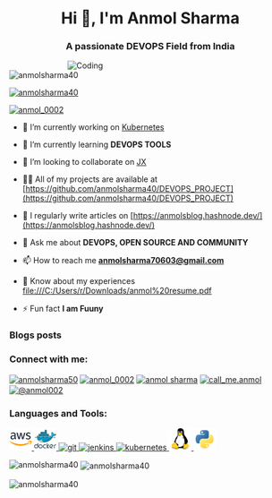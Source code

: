 <h1 align="center">Hi 👋, I'm Anmol Sharma</h1>
<h3 align="center">A passionate DEVOPS Field from India</h3><img align="right" alt="Coding" width="400"src="https://cdn.dribbble.com/users/1162077/screenshots/3848914/programmer.gif">

<p align="left"> <img src="https://komarev.com/ghpvc/?username=anmolsharma40&label=Profile%20views&color=0e75b6&style=flat" alt="anmolsharma40" /> </p>

<p align="left"> <a href="https://github.com/ryo-ma/github-profile-trophy"><img src="https://github-profile-trophy.vercel.app/?username=anmolsharma40" alt="anmolsharma40" /></a> </p>

<p align="left"> <a href="https://twitter.com/anmol_0002" target="blank"><img src="https://img.shields.io/twitter/follow/anmol_0002?logo=twitter&style=for-the-badge" alt="anmol_0002" /></a> </p>

- 🔭 I’m currently working on [Kubernetes](https://github.com/anmolsharma40/kubernetes)

- 🌱 I’m currently learning **DEVOPS TOOLS**

- 👯 I’m looking to collaborate on [JX](https://github.com/anmolsharma40/jx)

- 👨‍💻 All of my projects are available at [https://github.com/anmolsharma40/DEVOPS_PROJECT](https://github.com/anmolsharma40/DEVOPS_PROJECT)

- 📝 I regularly write articles on [https://anmolsblog.hashnode.dev/](https://anmolsblog.hashnode.dev/)

- 💬 Ask me about **DEVOPS, OPEN SOURCE AND COMMUNITY**

- 📫 How to reach me **anmolsharma70603@gmail.com**

- 📄 Know about my experiences [file:///C:/Users/r/Downloads/anmol%20resume.pdf](file:///C:/Users/r/Downloads/anmol%20resume.pdf)

- ⚡ Fun fact **I am Fuuny**

### Blogs posts
<!-- BLOG-POST-LIST:START -->
<!-- BLOG-POST-LIST:END -->

<h3 align="left">Connect with me:</h3>
<p align="left">
<a href="https://dev.to/anmolsharma50" target="blank"><img align="center" src="https://raw.githubusercontent.com/rahuldkjain/github-profile-readme-generator/master/src/images/icons/Social/devto.svg" alt="anmolsharma50" height="30" width="40" /></a>
<a href="https://twitter.com/anmol_0002" target="blank"><img align="center" src="https://raw.githubusercontent.com/rahuldkjain/github-profile-readme-generator/master/src/images/icons/Social/twitter.svg" alt="anmol_0002" height="30" width="40" /></a>
<a href="https://linkedin.com/in/anmol sharma" target="blank"><img align="center" src="https://raw.githubusercontent.com/rahuldkjain/github-profile-readme-generator/master/src/images/icons/Social/linked-in-alt.svg" alt="anmol sharma" height="30" width="40" /></a>
<a href="https://instagram.com/call_me.anmol" target="blank"><img align="center" src="https://raw.githubusercontent.com/rahuldkjain/github-profile-readme-generator/master/src/images/icons/Social/instagram.svg" alt="call_me.anmol" height="30" width="40" /></a>
<a href="https://hashnode.com/@anmol002" target="blank"><img align="center" src="https://raw.githubusercontent.com/rahuldkjain/github-profile-readme-generator/master/src/images/icons/Social/hashnode.svg" alt="@anmol002" height="30" width="40" /></a>
</p>

<h3 align="left">Languages and Tools:</h3>
<p align="left"> <a href="https://aws.amazon.com" target="_blank" rel="noreferrer"> <img src="https://raw.githubusercontent.com/devicons/devicon/master/icons/amazonwebservices/amazonwebservices-original-wordmark.svg" alt="aws" width="40" height="40"/> </a> <a href="https://www.docker.com/" target="_blank" rel="noreferrer"> <img src="https://raw.githubusercontent.com/devicons/devicon/master/icons/docker/docker-original-wordmark.svg" alt="docker" width="40" height="40"/> </a> <a href="https://git-scm.com/" target="_blank" rel="noreferrer"> <img src="https://www.vectorlogo.zone/logos/git-scm/git-scm-icon.svg" alt="git" width="40" height="40"/> </a> <a href="https://www.jenkins.io" target="_blank" rel="noreferrer"> <img src="https://www.vectorlogo.zone/logos/jenkins/jenkins-icon.svg" alt="jenkins" width="40" height="40"/> </a> <a href="https://kubernetes.io" target="_blank" rel="noreferrer"> <img src="https://www.vectorlogo.zone/logos/kubernetes/kubernetes-icon.svg" alt="kubernetes" width="40" height="40"/> </a> <a href="https://www.linux.org/" target="_blank" rel="noreferrer"> <img src="https://raw.githubusercontent.com/devicons/devicon/master/icons/linux/linux-original.svg" alt="linux" width="40" height="40"/> </a> <a href="https://www.python.org" target="_blank" rel="noreferrer"> <img src="https://raw.githubusercontent.com/devicons/devicon/master/icons/python/python-original.svg" alt="python" width="40" height="40"/> </a> </p>

<p><img align="left" src="https://github-readme-stats.vercel.app/api/top-langs?username=anmolsharma40&show_icons=true&locale=en&layout=compact" alt="anmolsharma40" /></p>

<p>&nbsp;<img align="center" src="https://github-readme-stats.vercel.app/api?username=anmolsharma40&show_icons=true&locale=en" alt="anmolsharma40" /></p>

<p><img align="center" src="https://github-readme-streak-stats.herokuapp.com/?user=anmolsharma40&" alt="anmolsharma40" /></p>

